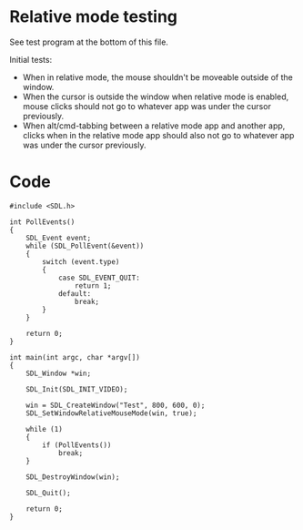 Relative mode testing
=====================

See test program at the bottom of this file.

Initial tests:

 - When in relative mode, the mouse shouldn't be moveable outside of the window.
 - When the cursor is outside the window when relative mode is enabled, mouse
   clicks should not go to whatever app was under the cursor previously.
 - When alt/cmd-tabbing between a relative mode app and another app, clicks when
   in the relative mode app should also not go to whatever app was under the
   cursor previously.


Code
====

    #include <SDL.h>

    int PollEvents()
    {
        SDL_Event event;
        while (SDL_PollEvent(&event))
        {
            switch (event.type)
            {
                case SDL_EVENT_QUIT:
                    return 1;
                default:
                    break;
            }
        }

        return 0;
    }

    int main(int argc, char *argv[])
    {
        SDL_Window *win;

        SDL_Init(SDL_INIT_VIDEO);

        win = SDL_CreateWindow("Test", 800, 600, 0);
        SDL_SetWindowRelativeMouseMode(win, true);

        while (1)
        {
            if (PollEvents())
                break;
        }

        SDL_DestroyWindow(win);

        SDL_Quit();

        return 0;
    }
